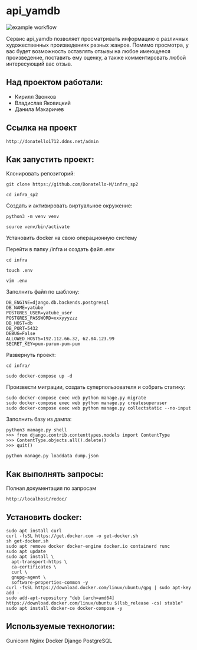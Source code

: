 # api_yamdb
![example workflow](https://github.com/Donatello-M/yamdb_final/actions/workflows/yamdb_workflow.yml/badge.svg)

Сервис api_yamdb позволяет просматривать информацию
о различных художественных произведениях разных жанров.
Помимо просмотра, у вас будет возможность оставлять отзывы
на любое имеющееся произведение, поставить ему оценку, а
также комментировать любой интересующий вас отзыв.
## Над проектом работали:
- Кирилл Звонков
- Владислав Яковицкий 
- Данила Макаричев

## Ссылка на проект
```
http://donatello1712.ddns.net/admin
```
## Как запустить проект:

Клонировать репозиторий:

```
git clone https://github.com/Donatello-M/infra_sp2
```

```
cd infra_sp2
```

Cоздать и активировать виртуальное окружение:

```
python3 -m venv venv
```

```
source venv/bin/activate
```

Установить docker на свою операционную систему

Перейти в папку /infra и создать файл .env

```
cd infra

touch .env

vim .env
```

Заполнить файл по шаблону:

```
DB_ENGINE=django.db.backends.postgresql
DB_NAME=yatube
POSTGRES_USER=yatube_user
POSTGRES_PASSWORD=xxxyyyzzz
DB_HOST=db
DB_PORT=5432
DEBUG=False
ALLOWED_HOSTS=192.112.66.32, 62.84.123.99
SECRET_KEY=pum-purum-pum-pum
```

Развернуть проект:

```
cd infra/

sudo docker-compose up -d
```

Произвести миграции, создать суперпользователя и собрать статику:

```
sudo docker-compose exec web python manage.py migrate
sudo docker-compose exec web python manage.py createsuperuser
sudo docker-compose exec web python manage.py collectstatic --no-input
```

Заполнить базу из дампа:

```
python3 manage.py shell  
>>> from django.contrib.contenttypes.models import ContentType
>>> ContentType.objects.all().delete()
>>> quit()

python manage.py loaddata dump.json
```

## Как выполнять запросы:
Полная документация по запросам
```
http://localhost/redoc/
```
## Установить docker:
```
sudo apt install curl
curl -fsSL https://get.docker.com -o get-docker.sh
sh get-docker.sh   
sudo apt remove docker docker-engine docker.io containerd runc
sudo apt update 
sudo apt install \
  apt-transport-https \
  ca-certificates \
  curl \
  gnupg-agent \
  software-properties-common -y
curl -fsSL https://download.docker.com/linux/ubuntu/gpg | sudo apt-key add -
sudo add-apt-repository "deb [arch=amd64] https://download.docker.com/linux/ubuntu $(lsb_release -cs) stable"
sudo apt install docker-ce docker-compose -y
```
## Используемые технологии:
Gunicorn
Nginx
Docker
Django
PostgreSQL
